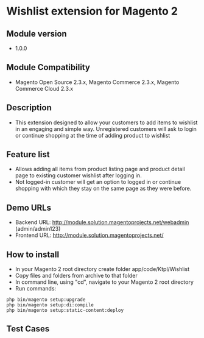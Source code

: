 # Wishlist extension for Magento 2

## Module version
  * 1.0.0

## Module Compatibility
  * Magento Open Source 2.3.x, Magento Commerce 2.3.x, Magento Commerce Cloud 2.3.x

## Description
  * This extension designed to allow your customers to add items to wishlist in an engaging and simple way. Unregistered customers will ask to login or continue shopping at the time of adding product to wishlist

## Feature list
  * Allows adding all items from product listing page and product detail page to existing customer wishlist after logging in.
  * Not logged-in customer will get an option to logged in or continue shopping with which they stay on the same page as they were before.

## Demo URLs
  * Backend URL: http://module.solution.magentoprojects.net/webadmin (admin/admin123)
  * Frontend URL: http://module.solution.magentoprojects.net/

## How to install
  * In your Magento 2 root directory create folder app/code/Ktpl/Wishlist
  * Copy files and folders from archive to that folder
  * In command line, using "cd", navigate to your Magento 2 root directory
  * Run commands:
```
php bin/magento setup:upgrade
php bin/magento setup:di:compile
php bin/magento setup:static-content:deploy
```

## Test Cases